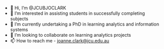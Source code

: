 - 👋 Hi, I’m @JCUBJOCLARK
- 👀 I’m interested in assisting students in successfully completing subjects
- 🌱 I’m currently undertaking a PhD in learning analytics and information systems
- 💞️ I’m looking to collaborate on learning analytics projects
- 📫 How to reach me - joanne.clark@jcu.edu.au

<!---
JCUBJOCLARK/JCUBJOCLARK is a ✨ special ✨ repository because its `README.md` (this file) appears on your GitHub profile.
You can click the Preview link to take a look at your changes.
--->
